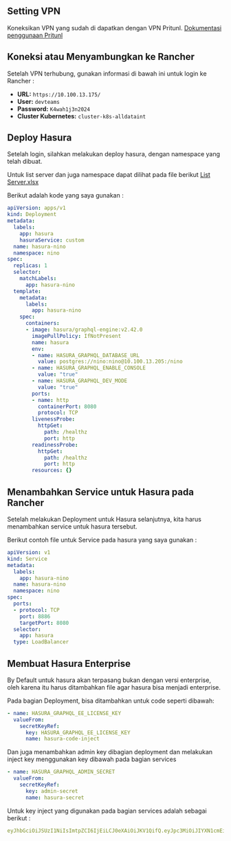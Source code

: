 ## Setting VPN 
Koneksikan VPN yang sudah di dapatkan dengan VPN Pritunl.
[Dokumentasi penggunaan Pritunl](https://docs.google.com/document/d/12waQ-Z15AeJ61NZ48Avke8BO27v_Oc5e/edit?usp=drive_link&ouid=106095707560747597119&rtpof=true&sd=true)

## Koneksi atau Menyambungkan ke Rancher
Setelah VPN terhubung, gunakan informasi di bawah ini untuk login ke Rancher :
- **URL:** `https://10.100.13.175/`
- **User:** `devteams`
- **Password:** `K4wah1j3n2024`
- **Cluster Kubernetes:** `cluster-k8s-alldataint`

## Deploy Hasura 
Setelah login, silahkan melakukan deploy hasura, dengan namespace yang telah dibuat.

Untuk list server dan juga namespace dapat dilihat pada file berikut [List Server.xlsx](https://github.com/user-attachments/files/17197355/List.Server.xlsx)


Berikut adalah kode yang saya gunakan :

```yaml
apiVersion: apps/v1
kind: Deployment
metadata:
  labels:
    app: hasura
    hasuraService: custom
  name: hasura-nino
  namespace: nino
spec:
  replicas: 1
  selector:
    matchLabels:
      app: hasura-nino
  template:
    metadata:
      labels:
        app: hasura-nino
    spec:
      containers:
      - image: hasura/graphql-engine:v2.42.0
        imagePullPolicy: IfNotPresent
        name: hasura
        env:
        - name: HASURA_GRAPHQL_DATABASE_URL
          value: postgres://nino:nino@10.100.13.205:/nino
        - name: HASURA_GRAPHQL_ENABLE_CONSOLE
          value: "true"
        - name: HASURA_GRAPHQL_DEV_MODE
          value: "true"
        ports:
        - name: http
          containerPort: 8080
          protocol: TCP
        livenessProbe:
          httpGet:
            path: /healthz
            port: http
        readinessProbe:
          httpGet:
            path: /healthz
            port: http
        resources: {}
```



## Menambahkan Service untuk Hasura pada Rancher
Setelah melakukan Deployment untuk Hasura selanjutnya, kita harus menambahkan service untuk hasura tersebut.

Berikut contoh file untuk Service pada hasura yang saya gunakan :

```yaml
apiVersion: v1
kind: Service
metadata:
  labels:
    app: hasura-nino
  name: hasura-nino
  namespace: nino
spec:
  ports:
  - protocol: TCP
    port: 8886
    targetPort: 8080
  selector:
    app: hasura
  type: LoadBalancer
```


## Membuat Hasura Enterprise
By Default untuk hasura akan terpasang bukan dengan versi enterprise, oleh karena itu harus ditambahkan file agar hasura bisa menjadi enterprise.

Pada bagian Deployment, bisa ditambahkan untuk code seperti dibawah: 

```yaml
- name: HASURA_GRAPHQL_EE_LICENSE_KEY
  valueFrom:
    secretKeyRef:
      key: HASURA_GRAPHQL_EE_LICENSE_KEY
      name: hasura-code-inject
```


Dan juga menambahkan admin key dibagian deployment dan melakukan inject key menggunakan key dibawah pada bagian services

```yaml
- name: HASURA_GRAPHQL_ADMIN_SECRET
  valueFrom:
    secretKeyRef:
      key: admin-secret
      name: hasura-secret
```

Untuk key inject yang digunakan pada bagian services adalah sebagai berikut :

```yaml
eyJhbGciOiJSUzI1NiIsImtpZCI6IjEiLCJ0eXAiOiJKV1QifQ.eyJpc3MiOiJIYXN1cmEiLCJzdWIiOiJpbmRyYUBhbGxkYXRhaW50LmNvbSIsImV4cCI6MTc0MzQ2NTYwMCwiaWF0IjoxNzExOTk3Mzg5LCJqdGkiOiIwNjdmNzJlNC1hOGIwLTQwZWQtOTE3Zi1jYzQ2NzVhNWYwOGIiLCJsaWNlbnNlX2V4cF9hdCI6MTc0MzQ2NTYwMCwiZ3JhY2VfZXhwX2F0IjoxNzQzNDY1NjAwLCJsaWNlbnNlX3R5cGUiOiJ0cmlhbCJ9.JYICPbZKpFrcpjMhN_2I-SPDUPRI39riScUq1GfBWWOuTPrDyx-2nw18drTH-vgxjbekrFGDf0BqywZT66f2ucq3um57e_1BTDAgTQs6uZ-Z6cAjs0AQmd7iuCQzworealzuNuxreh1vR_QJljupZZmdpn4Gw6vmIhh6nYzTgC-QMsxlnBpxLXkBywWLKaMGIuKBIV0QDFIvc8NCjWeM5Aff8NB6cj4Q8uXEhq4mcBLblBihUuIaVXB8kTYQmHlQjx7jxzTLWa1tc1fsofKqZgvJlLHFgRi_ErHkM3KLsGE61Ntw9j8IaKhLOXengSuLn47DXjuXxmqmqIvRFpS_XPUG3pOQ-Cw86UrQ4KBGvt5EOlg842rfvVFjpT1uZ3njXzXn7CsY0AwT77LnWrCjeLyldtl-wPyDf1wChGDAHYscqgmeqx4FqbbrEjhdbBrRN84B9-cJ0eIHtiGp6_ayyl2aF3jQbVzwbd6FJci8Y9e1UH776mOoJqFfTLLx5fPu
```
